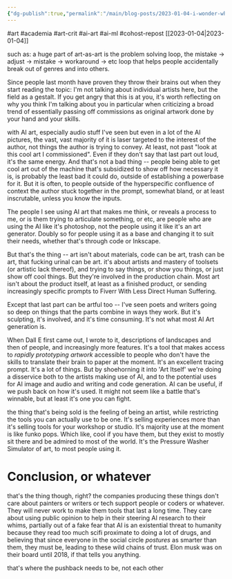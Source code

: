 ```yaml
---
{"dg-publish":true,"permalink":"/main/blog-posts/2023-01-04-i-wonder-what-art-academia-will-talk-about-in-five-years-with-ai-art-clarifying-things/","noteIcon":"","created":"2023-08-09T16:41:01.361-04:00","updated":"2023-10-06T22:46:32.240-04:00"}
---
```


#art #academia #art-crit #ai-art #ai-ml #cohost-repost 
[[2023-01-04\|2023-01-04]]

such as: a huge part of art-as-art is the problem solving loop, the mistake -> adjust -> mistake -> workaround -> etc loop that helps people accidentally break out of genres and into others.

Since people last month have proven they throw their brains out when they start reading the topic: I'm not talking about individual artists here, but the field as a gestalt. If you get angry that this is at you, it's worth reflecting on why you think I'm talking about you in particular when criticizing a broad trend of essentially passing off commissions as original artwork done by your hand and your skills.

with AI art, especially audio stuff I've seen but even in a lot of the AI pictures, the vast, vast majority of it is laser targeted to the interest of the author, not things the author is trying to convey. At least, not past "look at this cool art I commissioned". Even if they don't say that last part out loud, it's the same energy. And that's not a bad thing -- people being able to get cool art out of the machine that's subsidized to show off how necessary it is, is probably the least bad it could do, outside of establishing a powerbase for it. But it is often, to people outside of the hyperspecific confluence of context the author stuck together in the prompt, somewhat bland, or at least inscrutable, unless you know the inputs.

The people I see using AI art that makes me think, or reveals a process to me, or is them trying to articulate something, or etc, are people who are using the AI like it's photoshop, not the people using it like it's an art generator. Doubly so for people using it as a base and changing it to suit their needs, whether that's through code or Inkscape.

But that's the thing -- art isn't about materials, code can be art, trash can be art, that fucking urinal can be art. it's about artists and mastery of toolsets (or artistic lack thereof), and trying to say things, or show you things, or just show off cool things. But they're involved in the production chain. Most art isn't about the product itself, at least as a finished product, or sending increasingly specific prompts to Fiverr With Less Direct Human Suffering.

Except that last part can be artful too -- I've seen poets and writers going so deep on things that the parts combine in ways they work. But it's sculpting, it's involved, and it's time consuming. It's not what most AI Art generation is.

When Dall E first came out, I wrote to it, descriptions of landscapes and then of people, and increasingly more features. It's a tool that makes access to _rapidly prototyping artwork_ accessible to people who don't have the skills to translate their brain to paper at the moment. It's an excellent tracing prompt. It's a lot of things. But by shoehorning it into 'Art Itself' we're doing a disservice both to the artists making use of AI, and to the potential uses for AI image and audio and writing and code generation. AI can be useful, if we push back on how it's used. It might not seem like a battle that's winnable, but at least it's one you can fight.

the thing that's being sold is the feeling of being an artist, while restricting the tools you can actually use to be one. It's selling experiences more than it's selling tools for your workshop or studio. It's majority use at the moment is like funko pops. Which like, cool if you have them, but they exist to mostly sit there and be admired to most of the world. It's the Pressure Washer Simulator of art, to most people using it.

# Conclusion, or whatever

that's the thing though, right? the companies producing these things don't care about painters or writers or tech support people or coders or whatever. They will never work to make them tools that last a long time. They care about using public opinion to help in their steering AI research to their whims, partially out of a fake fear that AI is an existential threat to humanity because they read too much scifi proximate to doing a lot of drugs, and believing that since everyone in the social circle _postures_ as smarter than them, they must be, leading to these wild chains of trust. Elon musk was on their board until 2018, if that tells you anything.

that's where the pushback needs to be, not each other